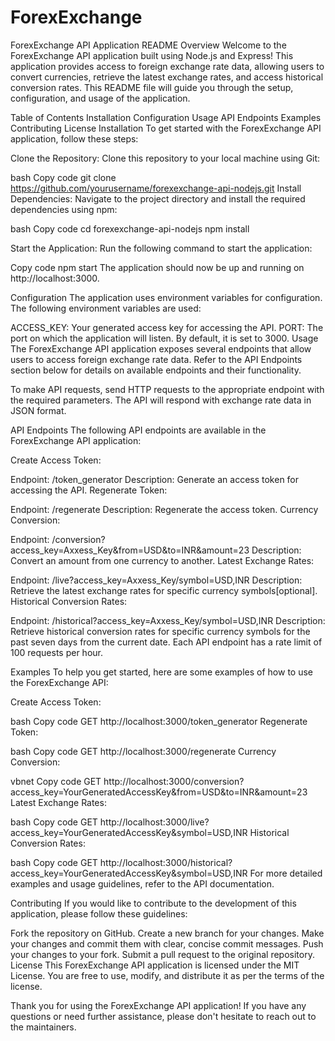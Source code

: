 # ForexExchange
ForexExchange API Application README
Overview
Welcome to the ForexExchange API application built using Node.js and Express! This application provides access to foreign exchange rate data, allowing users to  convert currencies, retrieve the latest exchange rates, and access historical conversion rates. This README file will guide you through the setup, configuration, and usage of the application.

Table of Contents
Installation
Configuration
Usage
API Endpoints
Examples
Contributing
License
Installation
To get started with the ForexExchange API application, follow these steps:

Clone the Repository: Clone this repository to your local machine using Git:

bash
Copy code
git clone https://github.com/yourusername/forexexchange-api-nodejs.git
Install Dependencies: Navigate to the project directory and install the required dependencies using npm:

bash
Copy code
cd forexexchange-api-nodejs
npm install


Start the Application: Run the following command to start the application:


Copy code
npm start
The application should now be up and running on http://localhost:3000.

Configuration
The application uses environment variables for configuration. The following environment variables are used:

ACCESS_KEY: Your generated access key for accessing the API.
PORT: The port on which the application will listen. By default, it is set to 3000.
Usage
The ForexExchange API application exposes several endpoints that allow users to access foreign exchange rate data. Refer to the API Endpoints section below for details on available endpoints and their functionality.

To make API requests, send HTTP requests to the appropriate endpoint with the required parameters. The API will respond with exchange rate data in JSON format.

API Endpoints
The following API endpoints are available in the ForexExchange API application:

Create Access Token:

Endpoint: /token_generator
Description: Generate an access token for accessing the API.
Regenerate Token:

Endpoint: /regenerate
Description: Regenerate the access token.
Currency Conversion:

Endpoint: /conversion?access_key=Axxess_Key&from=USD&to=INR&amount=23
Description: Convert an amount from one currency to another.
Latest Exchange Rates:

Endpoint: /live?access_key=Axxess_Key/symbol=USD,INR
Description: Retrieve the latest exchange rates for specific currency symbols[optional].
Historical Conversion Rates:

Endpoint: /historical?access_key=Axxess_Key/symbol=USD,INR
Description: Retrieve historical conversion rates for specific currency symbols for the past seven days from the current date.
Each API endpoint has a rate limit of 100 requests per hour.

Examples
To help you get started, here are some examples of how to use the ForexExchange API:

Create Access Token:

bash
Copy code
GET http://localhost:3000/token_generator
Regenerate Token:

bash
Copy code
GET http://localhost:3000/regenerate
Currency Conversion:

vbnet
Copy code
GET http://localhost:3000/conversion?access_key=YourGeneratedAccessKey&from=USD&to=INR&amount=23
Latest Exchange Rates:

bash
Copy code
GET http://localhost:3000/live?access_key=YourGeneratedAccessKey&symbol=USD,INR
Historical Conversion Rates:

bash
Copy code
GET http://localhost:3000/historical?access_key=YourGeneratedAccessKey&symbol=USD,INR
For more detailed examples and usage guidelines, refer to the API documentation.

Contributing
If you would like to contribute to the development of this application, please follow these guidelines:

Fork the repository on GitHub.
Create a new branch for your changes.
Make your changes and commit them with clear, concise commit messages.
Push your changes to your fork.
Submit a pull request to the original repository.
License
This ForexExchange API application is licensed under the MIT License. You are free to use, modify, and distribute it as per the terms of the license.

Thank you for using the ForexExchange API application! If you have any questions or need further assistance, please don't hesitate to reach out to the maintainers.
